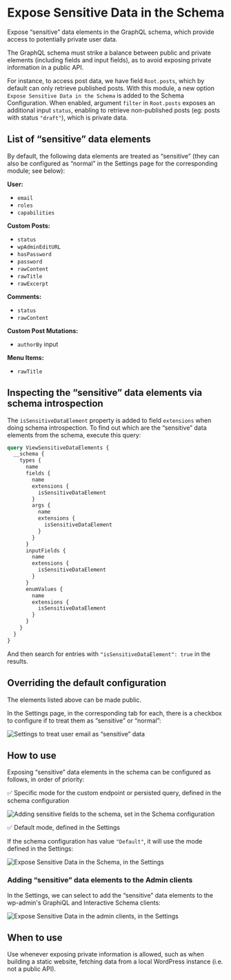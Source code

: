 # Expose Sensitive Data in the Schema

Expose “sensitive” data elements in the GraphQL schema, which provide access to potentially private user data.

The GraphQL schema must strike a balance between public and private elements (including fields and input fields), as to avoid exposing private information in a public API.

For instance, to access post data, we have field `Root.posts`, which by default can only retrieve published posts. With this module, a new option `Expose Sensitive Data in the Schema` is added to the Schema Configuration. When enabled, argument `filter` in `Root.posts` exposes an additional input `status`, enabling to retrieve non-published posts (eg: posts with status `"draft"`), which is private data.

## List of “sensitive” data elements

By default, the following data elements are treated as “sensitive” (they can also be configured as “normal” in the Settings page for the corresponding module; see below):

**User:**

- `email`
- `roles`
- `capabilities`

**Custom Posts:**

- `status`
- `wpAdminEditURL`
- `hasPassword`
- `password`
- `rawContent`
- `rawTitle`
- `rawExcerpt`

**Comments:**

- `status`
- `rawContent`

**Custom Post Mutations:**

- `authorBy` input

**Menu Items:**

- `rawTitle`

## Inspecting the “sensitive” data elements via schema introspection

The `isSensitiveDataElement` property is added to field `extensions` when doing schema introspection. To find out which are the “sensitive” data elements from the schema, execute this query:

```graphql
query ViewSensitiveDataElements {
  __schema {
    types {
      name
      fields {
        name
        extensions {
          isSensitiveDataElement
        }
        args {
          name
          extensions {
            isSensitiveDataElement
          }
        }
      }
      inputFields {
        name
        extensions {
          isSensitiveDataElement
        }
      }
      enumValues {
        name
        extensions {
          isSensitiveDataElement
        }
      }
    }
  }
}
```

And then search for entries with `"isSensitiveDataElement": true` in the results.

## Overriding the default configuration

The elements listed above can be made public.

In the Settings page, in the corresponding tab for each, there is a checkbox to configure if to treat them as “sensitive” or “normal”:

![Settings to treat user email as “sensitive” data](../../images/settings-treat-user-email-as-sensitive-data.png)

## How to use

Exposing “sensitive” data elements in the schema can be configured as follows, in order of priority:

✅ Specific mode for the custom endpoint or persisted query, defined in the schema configuration

![Adding sensitive fields to the schema, set in the Schema configuration](../../images/schema-configuration-adding-sensitive-fields-to-schema.png "Adding sensitive fields to the schema, set in the Schema configuration")

✅ Default mode, defined in the Settings

If the schema configuration has value `"Default"`, it will use the mode defined in the Settings:

![Expose Sensitive Data in the Schema, in the Settings](../../images/settings-schema-expose-sensitive-data-default.png "Expose Sensitive Data in the Schema, in the Settings")

### Adding “sensitive” data elements to the Admin clients

In the Settings, we can select to add the “sensitive” data elements to the wp-admin's GraphiQL and Interactive Schema clients:

![Expose Sensitive Data in the admin clients, in the Settings](../../images/settings-schema-expose-sensitive-data-for-admin.png "Expose Sensitive Data in the admin clients, in the Settings")

## When to use

Use whenever exposing private information is allowed, such as when building a static website, fetching data from a local WordPress instance (i.e. not a public API).
